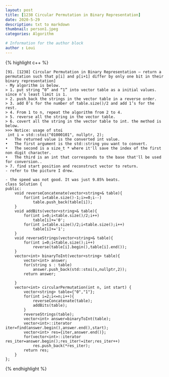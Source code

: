 ```yaml
---
layout: post
title: [1238 Circular Permutation in Binary Representation]
date: 2020-5-29
description: txt to markdown
thumbnail: person1.jpeg
categories: Algorithm

# Information for the author block
author : Loui
---
```


{% highlight c++ %}

	﻿[91. [1238] Circular Permutation in Binary Representation – return a permutation such that p[i] and p[i+1] differ by only one bit in their binary representation]
	- My algorithm is below.
	> 1. put string “0” and “1” into vector table as a initial values. since n’s least limit is 1.
	> 2. push_back the strings in the vector table in a reverse order.
	> 3. add 0’s for the number of table.size()/2 and add 1’s for the rest.
	> 4. From 1 to n, repeat the algorithm from 2 to 4.
	> 5. reverse all the string in the vector table.
	> 6. covert all the string in the vector table to int. the method is below.
	>>> Notice: usage of stoi
	 int i = std::stoi("01000101", nullptr, 2);
	•	The returned value is the converted int value.
	•	The first argument is the std::string you want to convert.
	•	The second is a size_t * where it'll save the index of the first non digit character.
	•	The third is an int that corresponds to the base that'll be used for conversion..
	> 7. find start position and reconstruct vector to return.
	- refer to the picture I drew.
	 
	- the speed was not good. It was just 9.85% beats.
	class Solution {
	public:
	    void reverseConcatenate(vector<string>& table){
	        for(int i=table.size()-1;i>=0;i--)
	            table.push_back(table[i]);
	    }
	    void addBits(vector<string>& table){
	        for(int i=0;i<table.size()/2;i++)
	            table[i]+='0';
	        for(int i=table.size()/2;i<table.size();i++)
	            table[i]+='1';
	    }
	    void reverseStrings(vector<string>& table){
	        for(int i=0;i<table.size();i++)
	            reverse(table[i].begin(),table[i].end());
	    }
	    vector<int> binaryToInt(vector<string> table){
	        vector<int> answer;
	        for(string s : table)
	            answer.push_back(std::stoi(s,nullptr,2));
	        return answer;
	           
	    }
	    vector<int> circularPermutation(int n, int start) {
	        vector<string> table={"0","1"};
	        for(int i=2;i<=n;i++){
	            reverseConcatenate(table);
	            addBits(table);
	        }
	        reverseStrings(table);
	        vector<int> answer=binaryToInt(table);
	        vector<int>::iterator iter=find(answer.begin(),answer.end(),start);
	        vector<int> res={iter,answer.end()};
	        for(vector<int>::iterator res_iter=answer.begin();res_iter!=iter;res_iter++)
	            res.push_back(*res_iter);
	        return res;
	    }
	};
	
	
{% endhighlight %}

